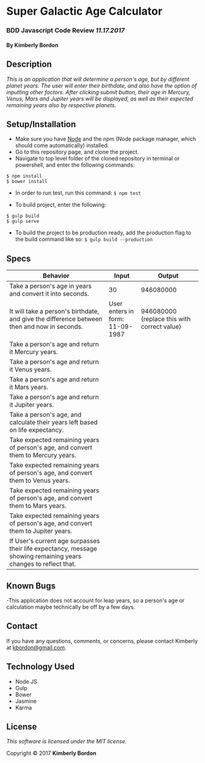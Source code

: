 # Super Galactic Age Calculator
### BDD Javascript Code Review _11.17.2017_
#### By Kimberly Bordon

## Description
_This is an application that will determine a person's age, but by different planet years. The user will enter their birthdate, and also have the option of inputting other factors. After clicking submit button, their age in Mercury, Venus, Mars and Jupiter years will be displayed, as well as their expected remaining years also by respective planets._

## Setup/Installation
* Make sure you have [Node](https://nodejs.org/en/download/) and the npm (Node package manager, which should come automatically) installed.
* Go to this repository page, and clone the project.
* Navigate to top level folder of the cloned repository in terminal or powershell, and enter the following commands:
```
$ npm install
$ bower install
```
* In order to run test, run this command: `$ npm test`

* To build project, enter the following:
```
$ gulp build
$ gulp serve
```

* To build the project to be production ready, add the production flag to the build command like so:
`$ gulp build --production`


## Specs
|Behavior | Input | Output|
|-|-|-|
| Take a person's age in years and convert it into seconds. | 30 | 946080000 |
| It will take a person's birthdate, and give the difference between then and now in seconds.| User enters in form: <br>11-09-1987 | 946080000 (replace this with correct value) |
| Take a person's age and return it Mercury years. | | |
| Take a person's age and return it Venus years. | | |
| Take a person's age and return it Mars years. | | |
| Take a person's age and return it Jupiter years. | | |
| Take a person's age, and calculate their years left based on life expectancy. | | |
| Take expected remaining years of person's age, and convert them to Mercury years. | | |
| Take expected remaining years of person's age, and convert them to Venus years. | | |
| Take expected remaining years of person's age, and convert them to Mars years. | | |
| Take expected remaining years of person's age, and convert them to Jupiter years. | | |
| If User's current age surpasses their life expectancy, message showing remaining years changes to reflect that. | | |



## Known Bugs
-This application does not account for leap years, so a person's age or calculation maybe technically be off by a few days.



## Contact
If you have any questions, comments, or concerns, please contact Kimberly at [kbordon@gmail.com](mailto:kbordon@gmail.com).

## Technology Used
* Node JS
* Gulp
* Bower
* Jasmine
* Karma

## License
*This software is licensed under the MIT license.*

Copyright © 2017 **Kimberly Bordon**
